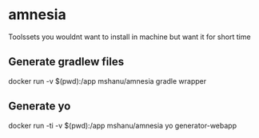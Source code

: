 # amnesia
Toolssets you wouldnt want to install in machine but want it for short time
## Generate gradlew files
docker run -v $(pwd):/app mshanu/amnesia gradle wrapper 

## Generate yo
docker run -ti -v $(pwd):/app mshanu/amnesia yo generator-webapp
